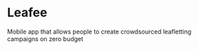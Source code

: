 # Leafee

Mobile app that allows people to create crowdsourced leafletting campaigns on zero budget
